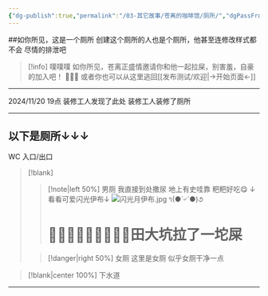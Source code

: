 ```yaml
---
{"dg-publish":true,"permalink":"/03-其它故事/苍离的咖啡馆/厕所/","dgPassFrontmatter":true,"noteIcon":"\\！Read Me！\\others\\data\\svg","created":"2024-11-23T17:29:35.000+08:00","updated":"2024-11-23T19:38:55.589+08:00"}
---
```



##如你所见，这是一个厕所
创建这个厕所的人也是个厕所，他甚至连修改样式都不会
尽情的排泄吧

> [!info] 噗噗噗
> 如你所见，苍离正盛情邀请你和他一起拉屎，别害羞，自豪的加入吧！
> 💩💩💩
> 或者你也可以从这里逃回[[发布测试/欢迎\|→开始页面←]]


---
2024/11/20 19点
装修工人发现了此处
装修工人装修了厕所

---

## 以下是厕所↓↓↓
WC
入口/出口

> [!blank] 
> > [!note|left 50%] 男厕
> > 我直接到处撒尿
> > 地上有史哇靠
> > 粑粑好吃😋
> > ↓看看可爱闪光伊布↓
> > ![闪光月伊布.jpg](/img/user/%EF%BC%81Read%20Me%EF%BC%81/others/data/%E9%97%AA%E5%85%89%E6%9C%88%E4%BC%8A%E5%B8%83.jpg)
> > ૧(●´৺`●)૭
> ># 💩💩💩💩💩💩💩💩💩田大坑拉了一坨屎
> 
> > [!danger|right 50%] 女厕
> > 这里是女厕
> > 似乎女厕干净一点 

>[!blank|center 100%]
>下水道
---

